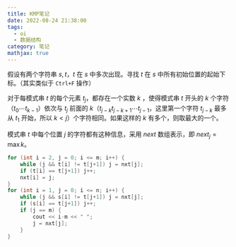 ```yaml
---
title: KMP笔记
date: 2022-08-24 21:38:00
tags:
  - oi
  - 数据结构
category: 笔记
mathjax: true
---
```


假设有两个字符串 $s, t$，$t$ 在 $s$ 中多次出现。寻找 $t$ 在 $s$ 中所有初始位置的起始下标。（其实类似于 `Ctrl+F` 操作）

对于每模式串 $t$ 的每个元素 $t_j$，都存在一个实数 $k$ ，使得模式串 $t$ 开头的 $k$ 个字符（$t_0\cdots t_{k-1}$）依次与 $t_j$ 前面的 $k$（$t_{j-k}t_{j-k+1}\cdots t_{j-1}$，这里第一个字符 $t_{j-k}$ 最多从 $t_1$ 开始，所以 $k < j$）个字符相同。如果这样的 $k$ 有多个，则取最大的一个。

模式串 $t$ 中每个位置 $j$ 的字符都有这种信息，采用 $next$ 数组表示，即 $next_j =\max k$。

```c++
for (int i = 2, j = 0; i <= m; i++) {
    while (j && t[i] != t[j+1]) j = nxt[j];
    if (t[i] == t[j+1]) j++;
    nxt[i] = j;
}
for (int i = 1, j = 0; i <= n; i++) {
    while (j && s[i] != t[j+1]) j = nxt[j];
    if (s[i] == t[j+1]) j++;
    if (j == m) {
        cout << i-m << " ";
        j = nxt[j];
    }
}
```